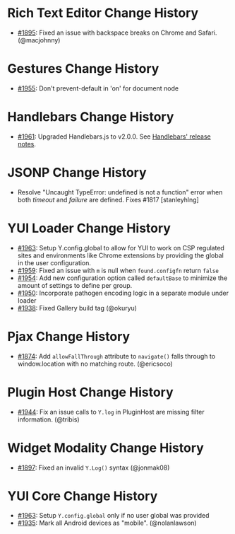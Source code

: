 Rich Text Editor Change History
===============================

* [#1895][]: Fixed an issue with backspace breaks on Chrome and Safari. (@macjohnny)

[#1895]: https://github.com/yui/yui3/pull/1895

Gestures Change History
=======================

* [#1955][]: Don't prevent-default in 'on' for document node

[#1955]: https://github.com/yui/yui3/pull/1955

Handlebars Change History
=========================

* [#1961][]: Upgraded Handlebars.js to v2.0.0. See [Handlebars' release notes][v2.0.0].

[#1961]: https://github.com/yui/yui3/pull/1961
[v2.0.0]: https://github.com/wycats/handlebars.js/blob/master/release-notes.md#v200---september-1st-2014

JSONP Change History
====================

* Resolve "Uncaught TypeError: undefined is not a function" error when both *timeout* and *failure* are defined. Fixes #1817 [stanleyhlng] 

YUI Loader Change History
=========================

* [#1963][]: Setup Y.config.global to allow for YUI to work on CSP regulated sites and environments like Chrome extensions by providing the global in the user configuration.  
* [#1959][]: Fixed an issue with `m` is null when `found.configfn` return `false`
* [#1954][]: Add new configuration option called `defaultBase` to minimize the amount of settings to define per group.
* [#1950][]: Incorporate pathogen encoding logic in a separate module under loader
* [#1938][]: Fixed Gallery build tag (@okuryu)

[#1963]: https://github.com/yui/yui3/pull/1963
[#1959]: https://github.com/yui/yui3/pull/1959
[#1954]: https://github.com/yui/yui3/pull/1954
[#1950]: https://github.com/yui/yui3/pull/1950
[#1938]: https://github.com/yui/yui3/pull/1938

Pjax Change History
===================

* [#1874][]: Add `allowFallThrough` attribute to `navigate()` falls through
  to window.location with no matching route. (@ericsoco)

[#1874]: https://github.com/yui/yui3/pull/1874

Plugin Host Change History
==========================

* [#1944][]: Fix an issue calls to `Y.log` in PluginHost are missing filter information. (@tribis)

[#1944]: https://github.com/yui/yui3/pull/1944

Widget Modality Change History
==============================

* [#1897][]: Fixed an invalid `Y.Log()` syntax (@jonmak08)

[#1897]: https://github.com/yui/yui3/pull/1897

YUI Core Change History
=======================

* [#1963][]: Setup `Y.config.global` only if no user global was provided
* [#1935][]: Mark all Android devices as "mobile". (@nolanlawson)

[#1963]: https://github.com/yui/yui3/pull/1963
[#1935]: https://github.com/yui/yui3/pull/1935
